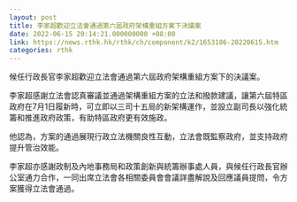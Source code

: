 ```yaml
---
layout: post
title: 李家超歡迎立法會通過第六屆政府架構重組方案下決議案
date: 2022-06-15 20:14:21.000000000 +08:00
link: https://news.rthk.hk/rthk/ch/component/k2/1653186-20220615.htm
categories: rthk
---
```


候任行政長官李家超歡迎立法會通過第六屆政府架構重組方案下的決議案。
 
李家超感謝立法會認真審議並通過架構重組方案的立法和撥款建議，讓第六屆特區政府在7月1日履新時，可立即以三司十五局的新架構運作，並設立副司長以強化統籌和推進政府政策，有助特區政府更有效施政。
 
他認為，方案的通過展現行政立法機關良性互動，立法會既監察政府，並支持政府提升管治效能。
 
李家超亦感謝政制及內地事務局和政策創新與統籌辦事處人員，與候任行政長官辦公室通力合作，一同出席立法會各相關委員會會議詳盡解說及回應議員提問，令方案獲得立法會通過。
